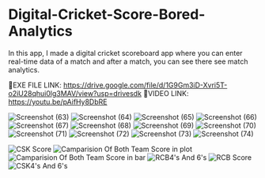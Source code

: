 # Digital-Cricket-Score-Bored-Analytics
In this app, I made a digital cricket scoreboard app where you can enter real-time data of a match and after a match, you can see there see match analytics.


🔗EXE FILE LINK: https://drive.google.com/file/d/1G9Gm3iD-Xvri5T-o2iU28qhui0lg3MAV/view?usp=drivesdk
🔗VIDEO LINK: https://youtu.be/pAifHy8DbRE


![Screenshot (63)](https://github.com/Suresh-1516/Digital-Cricket-Score-Bored-Analytics/assets/112805852/1e504bb8-a066-4bb9-8507-9769f1245269)
![Screenshot (64)](https://github.com/Suresh-1516/Digital-Cricket-Score-Bored-Analytics/assets/112805852/0506ef15-9d86-409e-8bc0-dec12a0649f2)
![Screenshot (65)](https://github.com/Suresh-1516/Digital-Cricket-Score-Bored-Analytics/assets/112805852/4fb576f1-216e-4d14-ba7b-5aa45d77e59c)
![Screenshot (66)](https://github.com/Suresh-1516/Digital-Cricket-Score-Bored-Analytics/assets/112805852/bb49b130-d7d1-4b22-8108-153b033f2ab9)
![Screenshot (67)](https://github.com/Suresh-1516/Digital-Cricket-Score-Bored-Analytics/assets/112805852/efe63c14-60bd-4215-aa67-55ee036529b6)
![Screenshot (68)](https://github.com/Suresh-1516/Digital-Cricket-Score-Bored-Analytics/assets/112805852/dca8798c-0fe2-44cf-b232-5c7fb6ae5e8a)
![Screenshot (69)](https://github.com/Suresh-1516/Digital-Cricket-Score-Bored-Analytics/assets/112805852/c49085c6-9097-43ac-83c3-ff8167804595)
![Screenshot (70)](https://github.com/Suresh-1516/Digital-Cricket-Score-Bored-Analytics/assets/112805852/578035e6-bc06-4db2-a287-93cd74a8d8da)
![Screenshot (71)](https://github.com/Suresh-1516/Digital-Cricket-Score-Bored-Analytics/assets/112805852/152ff0c6-72b3-4cd6-8dc1-56ccba811952)
![Screenshot (72)](https://github.com/Suresh-1516/Digital-Cricket-Score-Bored-Analytics/assets/112805852/d82ef498-a51b-43f0-b33a-9a10dde84076)
![Screenshot (73)](https://github.com/Suresh-1516/Digital-Cricket-Score-Bored-Analytics/assets/112805852/c787afa5-2adb-488e-90c6-cb0a6abc3593)
![Screenshot (74)](https://github.com/Suresh-1516/Digital-Cricket-Score-Bored-Analytics/assets/112805852/f7b8be82-b765-4f70-b596-82388c7e80a3)


![CSK Score](https://github.com/Suresh-1516/Digital-Cricket-Score-Bored-Analytics/assets/112805852/6886fc64-5a2e-4d0b-8ec4-c700da1e16bb)
![Camparision Of Both Team Score in plot](https://github.com/Suresh-1516/Digital-Cricket-Score-Bored-Analytics/assets/112805852/b3840b29-dbd0-41c3-8482-d9978e7f370c)
![Camparision Of Both Team Score in bar](https://github.com/Suresh-1516/Digital-Cricket-Score-Bored-Analytics/assets/112805852/08b75772-48c6-46a4-972d-94379716a668)
![RCB4's And 6's](https://github.com/Suresh-1516/Digital-Cricket-Score-Bored-Analytics/assets/112805852/d63451ac-149c-44ff-bebe-8ef551f807b9)
![RCB Score](https://github.com/Suresh-1516/Digital-Cricket-Score-Bored-Analytics/assets/112805852/095d1c64-c8fa-4aaf-9721-f08c5983afb6)
![CSK4's And 6's](https://github.com/Suresh-1516/Digital-Cricket-Score-Bored-Analytics/assets/112805852/5bf5b7a0-48c0-4922-87e4-1c5d39bd5039)
